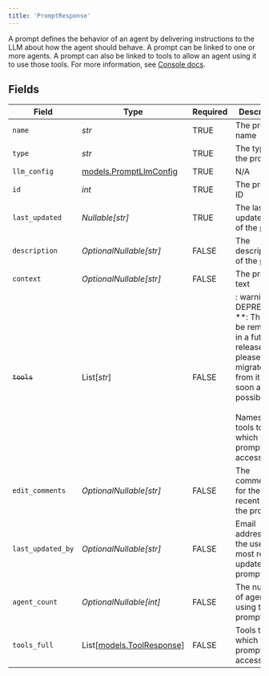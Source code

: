 ```yaml
---
title: 'PromptResponse'
---
```


A prompt defines the behavior of an agent by delivering instructions to the LLM about how the
agent should behave. A prompt can be linked to one or more agents. A prompt can also be linked to
tools to allow an agent using it to use those tools. For more information, see
[Console docs](https://docs.syllable.ai/Resources/Prompts).


## Fields

| Field                                                                                                                                                                      | Type                                                                                                                                                                       | Required                                                                                                                                                                   | Description                                                                                                                                                                | Example                                                                                                                                                                    |
| -------------------------------------------------------------------------------------------------------------------------------------------------------------------------- | -------------------------------------------------------------------------------------------------------------------------------------------------------------------------- | -------------------------------------------------------------------------------------------------------------------------------------------------------------------------- | -------------------------------------------------------------------------------------------------------------------------------------------------------------------------- | -------------------------------------------------------------------------------------------------------------------------------------------------------------------------- |
| `name`                                                                                                                                                                     | *str*                                                                                                                                                                      | TRUE                                                                                                                                                         | The prompt name                                                                                                                                                            |                                                                                                                                                                            |
| `type`                                                                                                                                                                     | *str*                                                                                                                                                                      | TRUE                                                                                                                                                         | The type of the prompt                                                                                                                                                     |                                                                                                                                                                            |
| `llm_config`                                                                                                                                                               | [models.PromptLlmConfig](/python-sdk-docs/models/components/promptllmconfig)                                                                                                                     | TRUE                                                                                                                                                         | N/A                                                                                                                                                                        |                                                                                                                                                                            |
| `id`                                                                                                                                                                       | *int*                                                                                                                                                                      | TRUE                                                                                                                                                         | The prompt ID                                                                                                                                                              |                                                                                                                                                                            |
| `last_updated`                                                                                                                                                             | *Nullable[str]*                                                                                                                                                            | TRUE                                                                                                                                                         | The last updated date of the prompt                                                                                                                                        |                                                                                                                                                                            |
| `description`                                                                                                                                                              | *OptionalNullable[str]*                                                                                                                                                    | FALSE                                                                                                                                                         | The description of the prompt                                                                                                                                              |                                                                                                                                                                            |
| `context`                                                                                                                                                                  | *OptionalNullable[str]*                                                                                                                                                    | FALSE                                                                                                                                                         | The prompt text                                                                                                                                                            |                                                                                                                                                                            |
| ~~`tools`~~                                                                                                                                                                | List[*str*]                                                                                                                                                                | FALSE                                                                                                                                                         | : warning: ** DEPRECATED **: This will be removed in a future release, please migrate away from it as soon as possible.<br/><br/>Names of the tools to which the prompt has access |                                                                                                                                                                            |
| `edit_comments`                                                                                                                                                            | *OptionalNullable[str]*                                                                                                                                                    | FALSE                                                                                                                                                         | The comments for the most recent edit to the prompt                                                                                                                        |                                                                                                                                                                            |
| `last_updated_by`                                                                                                                                                          | *OptionalNullable[str]*                                                                                                                                                    | FALSE                                                                                                                                                         | Email address of the user who most recently updated the prompt                                                                                                             | user@email.com                                                                                                                                                             |
| `agent_count`                                                                                                                                                              | *OptionalNullable[int]*                                                                                                                                                    | FALSE                                                                                                                                                         | The number of agents using the prompt                                                                                                                                      |                                                                                                                                                                            |
| `tools_full`                                                                                                                                                               | List[[models.ToolResponse](/python-sdk-docs/models/components/toolresponse)]                                                                                                                     | FALSE                                                                                                                                                         | Tools to which the prompt has access                                                                                                                                       |                                                                                                                                                                            |

